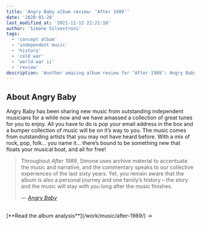 ```yaml
---
title: 'Angry Baby album review: ‘After 1989’'
date: '2020-01-28'
last_modified_at: '2021-11-12 22:21:10'
author: 'Simone Silvestroni'
tags:
  - 'concept album'
  - 'independent music'
  - 'history'
  - 'cold war'
  - 'world war ii'
  - 'review'
description: 'Another amazing album review for ‘After 1989’: Angry Baby wade every week through great new indie music tracks to find the best gems.'
---
```

## About Angry Baby

Angry Baby has been sharing new music from outstanding independent musicians for a while now and we have amassed a collection of great tunes for you to enjoy. All you have to do is pop your email address in the box and a bumper collection of music will be on it’s way to you. The music comes from outstanding artists that you may not have heard before. With a mix of rock, pop, folk… you name it… there’s bound to be something new that floats your musical boat, and all for free!

> Throughout _After 1989_, Simone uses archive material to accentuate the music and narrative, and the commentary speaks to our collective experiences of the last sixty years. Yet, you remain aware that the album is also a personal journey and one family’s history – the story and the music will stay with you long after the music finishes.
> 
> <cite>— [Angry Baby](https://www.angrybaby.co.uk/minutes-to-midnight-after-1989-a-trip-to-freedom/)</cite>

<br>
[**Read the album analysis**](/work/music/after-1989/)&nbsp;→
<br>